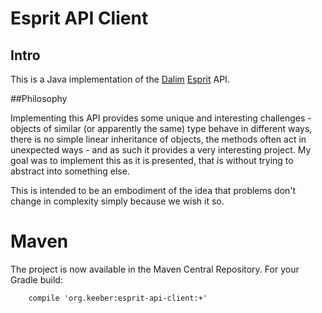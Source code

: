 # Esprit API Client

## Intro

This is a Java implementation of the [Dalim](https://dalim.com) [Esprit](https://www.dalim.com/en/products/es-enterprise-solutions/) API.

##Philosophy

Implementing this API provides some unique and interesting challenges - objects of similar (or apparently the same) type behave in different ways, there is no simple linear inheritance of objects, the methods often act in unexpected ways - and as such it provides a very interesting project. My goal was to implement this as it is presented, that is without trying to abstract into something else.

This is intended to be an embodiment of the idea that problems don't change in complexity simply because we wish it so.

# Maven

The project is now available in the Maven Central Repository. For your Gradle build:

```
	compile 'org.keeber:esprit-api-client:+'
```
